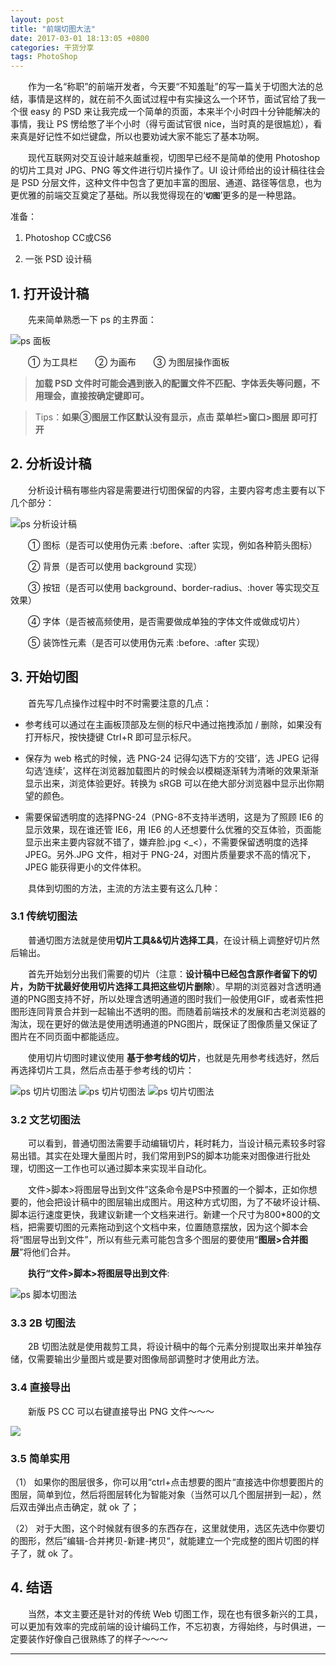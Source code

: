 ```yaml
---
layout: post
title: "前端切图大法"
date: 2017-03-01 18:13:05 +0800
categories: 干货分享
tags: PhotoShop
---
```



　　作为一名“称职”的前端开发者，今天要“不知羞耻”的写一篇关于切图大法的总结，事情是这样的，就在前不久面试过程中有实操这么一个环节，面试官给了我一个很 easy 的 PSD 来让我完成一个简单的页面，本来半个小时四十分钟能解决的事情，我让 PS 愣给憋了半个小时（得亏面试官很 nice，当时真的是很尴尬），看来真是好记性不如烂键盘，所以也要劝诫大家不能忘了基本功啊。

　　现代互联网对交互设计越来越重视，切图早已经不是简单的使用 Photoshop 的切片工具对 JPG、PNG 等文件进行切片操作了。UI 设计师给出的设计稿往往会是 PSD 分层文件，这种文件中包含了更加丰富的图层、通道、路径等信息，也为更优雅的前端交互奠定了基础。所以我觉得现在的‘**`切图`**’更多的是一种思路。<!-- more -->

准备：

1. Photoshop CC或CS6

2. 一张 PSD 设计稿

## 1. 打开设计稿

　　先来简单熟悉一下 ps 的主界面：

<img src="/styles/images/ps/ps-view.jpg" alt="ps 面板" />

　　① 为工具栏　　② 为画布　　③ 为图层操作面板

> **加载 PSD 文件时可能会遇到嵌入的配置文件不匹配、字体丢失等问题，不用理会，直接按确定键即可。**

> Tips：**如果③图层工作区默认没有显示，点击 菜单栏>窗口>图层 即可打开**

## 2. 分析设计稿

　　分析设计稿有哪些内容是需要进行切图保留的内容，主要内容考虑主要有以下几个部分：

<img src="/styles/images/ps/ps-pic.jpg" alt="ps 分析设计稿" />

　　① 图标（是否可以使用伪元素 :before、:after 实现，例如各种箭头图标）

　　② 背景（是否可以使用 background 实现）

　　③ 按钮（是否可以使用 background、border-radius、:hover 等实现交互效果）

　　④ 字体（是否被高频使用，是否需要做成单独的字体文件或做成切片）

　　⑤ 装饰性元素（是否可以使用伪元素 :before、:after 实现）

## 3. 开始切图

　　首先写几点操作过程中时不时需要注意的几点：

- 参考线可以通过在主画板顶部及左侧的标尺中通过拖拽添加 / 删除，如果没有打开标尺，按快捷键 Ctrl+R 即可显示标尺。

- 保存为 web 格式的时候，选 PNG-24 记得勾选下方的‘交错’，选 JPEG 记得勾选‘连续’，这样在浏览器加载图片的时候会以模糊逐渐转为清晰的效果渐渐显示出来，浏览体验更好。转换为 sRGB 可以在绝大部分浏览器中显示出你期望的颜色。

-  需要保留透明度的选择PNG-24（PNG-8不支持半透明，这是为了照顾 IE6 的显示效果，现在谁还管 IE6，用 IE6 的人还想要什么优雅的交互体验，页面能显示出来主要内容就不错了，嫌弃脸.jpg <_<），不需要保留透明度的选择JPEG。另外.JPG 文件，相对于 PNG-24，对图片质量要求不高的情况下，JPEG 能获得更小的文件体积。

　　具体到切图的方法，主流的方法主要有这么几种：

### 3.1 传统切图法

　　普通切图方法就是使用**切片工具&&切片选择工具**，在设计稿上调整好切片然后输出。

　　首先开始划分出我们需要的切片（注意：**设计稿中已经包含原作者留下的切片，为防干扰最好使用切片选择工具把这些切片删除**）。早期的浏览器对含透明通道的PNG图支持不好，所以处理含透明通道的图时我们一般使用GIF，或者索性把图形连同背景合并到一起输出不透明的图。而随着前端技术的发展和古老浏览器的淘汰，现在更好的做法是使用透明通道的PNG图片，既保证了图像质量又保证了图片在不同页面中都能适应。

　　使用切片切图时建议使用 **基于参考线的切片**，也就是先用参考线选好，然后再选择切片工具，然后点击基于参考线的切片：

<img src="/styles/images/ps/qiepian_01.jpg" alt="ps 切片切图法" />
<img src="/styles/images/ps/qiepian_02.jpg" alt="ps 切片切图法" />
<img src="/styles/images/ps/qiepian_03.jpg" alt="ps 切片切图法" />

### 3.2 文艺切图法

　　可以看到，普通切图法需要手动编辑切片，耗时耗力，当设计稿元素较多时容易出错。其实在处理大量图片时，我们常用到PS的脚本功能来对图像进行批处理，切图这一工作也可以通过脚本来实现半自动化。

　　文件>脚本>将图层导出到文件”这条命令是PS中预置的一个脚本，正如你想要的，他会把设计稿中的图层输出成图片。用这种方式切图，为了不破坏设计稿、脚本运行速度更快，我建议新建一个文档来进行。新建一个尺寸为800*800的文档，把需要切图的元素拖动到这个文档中来，位置随意摆放，因为这个脚本会将“图层导出到文件”，所以有些元素可能包含多个图层的要使用“**图层>合并图层**”将他们合并。

　　**执行“文件>脚本>将图层导出到文件**:

<img src="/styles/images/ps/save-layer.jpg" alt="ps 脚本切图法" />

### 3.3 2B 切图法

　　2B 切图法就是使用裁剪工具，将设计稿中的每个元素分别提取出来并单独存储，仅需要输出少量图片或是要对图像局部调整时才使用此方法。

### 3.4 直接导出

　　新版 PS CC 可以右键直接导出 PNG 文件～～～

<img src="/styles/images/ps/you-png.jpg" />

### 3.5 简单实用

（1） 如果你的图层很多，你可以用“ctrl+点击想要的图片“直接选中你想要图片的图层，简单到位，然后将图层转化为智能对象（当然可以几个图层拼到一起），然后双击弹出点击确定，就 ok 了；

（2） 对于大图，这个时候就有很多的东西存在，这里就使用，选区先选中你要切的图形，然后”编辑-合并拷贝-新建-拷贝“，就能建立一个完成整的图片切图的样子了，就 ok 了。

## 4. 结语

　　当然，本文主要还是针对的传统 Web 切图工作，现在也有很多新兴的工具，可以更加有效率的完成前端的设计编码工作，不忘初衷，方得始终，与时俱进，一定要装作好像自己很熟练了的样子～～～

<hr>